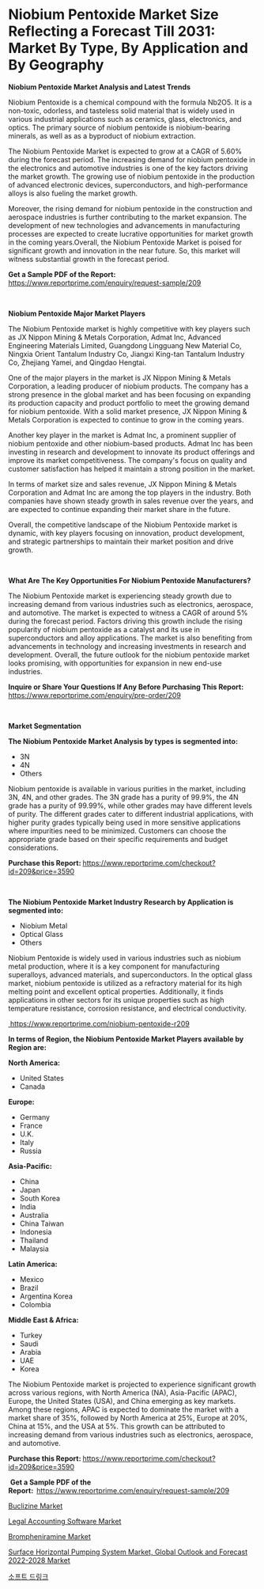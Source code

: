 <p><h1>Niobium Pentoxide Market Size Reflecting a Forecast Till 2031: Market By Type, By Application and By Geography</h1></p><p><strong>Niobium Pentoxide Market Analysis and Latest Trends</strong></p>
<p><p>Niobium Pentoxide is a chemical compound with the formula Nb2O5. It is a non-toxic, odorless, and tasteless solid material that is widely used in various industrial applications such as ceramics, glass, electronics, and optics. The primary source of niobium pentoxide is niobium-bearing minerals, as well as as a byproduct of niobium extraction.</p><p>The Niobium Pentoxide Market is expected to grow at a CAGR of 5.60% during the forecast period. The increasing demand for niobium pentoxide in the electronics and automotive industries is one of the key factors driving the market growth. The growing use of niobium pentoxide in the production of advanced electronic devices, superconductors, and high-performance alloys is also fueling the market growth.</p><p>Moreover, the rising demand for niobium pentoxide in the construction and aerospace industries is further contributing to the market expansion. The development of new technologies and advancements in manufacturing processes are expected to create lucrative opportunities for market growth in the coming years.Overall, the Niobium Pentoxide Market is poised for significant growth and innovation in the near future.  So, this market will witness substantial growth in the forecast period.</p></p>
<p><strong>Get a Sample PDF of the Report:&nbsp;</strong> <a href="https://www.reportprime.com/enquiry/request-sample/209">https://www.reportprime.com/enquiry/request-sample/209</a></p>
<p>&nbsp;</p>
<p><strong>Niobium Pentoxide Major Market Players</strong></p>
<p><p>The Niobium Pentoxide market is highly competitive with key players such as JX Nippon Mining & Metals Corporation, Admat Inc, Advanced Engineering Materials Limited, Guangdong Lingguang New Material Co, Ningxia Orient Tantalum Industry Co, Jiangxi King-tan Tantalum Industry Co, Zhejiang Yamei, and Qingdao Hengtai.</p><p>One of the major players in the market is JX Nippon Mining & Metals Corporation, a leading producer of niobium products. The company has a strong presence in the global market and has been focusing on expanding its production capacity and product portfolio to meet the growing demand for niobium pentoxide. With a solid market presence, JX Nippon Mining & Metals Corporation is expected to continue to grow in the coming years.</p><p>Another key player in the market is Admat Inc, a prominent supplier of niobium pentoxide and other niobium-based products. Admat Inc has been investing in research and development to innovate its product offerings and improve its market competitiveness. The company's focus on quality and customer satisfaction has helped it maintain a strong position in the market.</p><p>In terms of market size and sales revenue, JX Nippon Mining & Metals Corporation and Admat Inc are among the top players in the industry. Both companies have shown steady growth in sales revenue over the years, and are expected to continue expanding their market share in the future.</p><p>Overall, the competitive landscape of the Niobium Pentoxide market is dynamic, with key players focusing on innovation, product development, and strategic partnerships to maintain their market position and drive growth.</p></p>
<p>&nbsp;</p>
<p><strong>What Are The Key Opportunities For Niobium Pentoxide Manufacturers?</strong></p>
<p><p>The Niobium Pentoxide market is experiencing steady growth due to increasing demand from various industries such as electronics, aerospace, and automotive. The market is expected to witness a CAGR of around 5% during the forecast period. Factors driving this growth include the rising popularity of niobium pentoxide as a catalyst and its use in superconductors and alloy applications. The market is also benefiting from advancements in technology and increasing investments in research and development. Overall, the future outlook for the niobium pentoxide market looks promising, with opportunities for expansion in new end-use industries.</p></p>
<p><strong>Inquire or Share Your Questions If Any Before Purchasing This Report:</strong> <a href="https://www.reportprime.com/enquiry/pre-order/209">https://www.reportprime.com/enquiry/pre-order/209</a></p>
<p>&nbsp;</p>
<p><strong>Market Segmentation</strong></p>
<p><strong>The Niobium Pentoxide Market Analysis by types is segmented into:</strong></p>
<p><ul><li>3N</li><li>4N</li><li>Others</li></ul></p>
<p><p>Niobium pentoxide is available in various purities in the market, including 3N, 4N, and other grades. The 3N grade has a purity of 99.9%, the 4N grade has a purity of 99.99%, while other grades may have different levels of purity. The different grades cater to different industrial applications, with higher purity grades typically being used in more sensitive applications where impurities need to be minimized. Customers can choose the appropriate grade based on their specific requirements and budget considerations.</p></p>
<p><strong>Purchase this Report:&nbsp;</strong><a href="https://www.reportprime.com/checkout?id=209&price=3590">https://www.reportprime.com/checkout?id=209&price=3590</a></p>
<p>&nbsp;</p>
<p><strong>The Niobium Pentoxide Market Industry Research by Application is segmented into:</strong></p>
<p><ul><li>Niobium Metal</li><li>Optical Glass</li><li>Others</li></ul></p>
<p><p>Niobium Pentoxide is widely used in various industries such as niobium metal production, where it is a key component for manufacturing superalloys, advanced materials, and superconductors. In the optical glass market, niobium pentoxide is utilized as a refractory material for its high melting point and excellent optical properties. Additionally, it finds applications in other sectors for its unique properties such as high temperature resistance, corrosion resistance, and electrical conductivity.</p></p>
<p><a href="https://www.reportprime.com/niobium-pentoxide-r209">&nbsp;https://www.reportprime.com/niobium-pentoxide-r209</a></p>
<p><strong>In terms of Region, the Niobium Pentoxide Market Players available by Region are:</strong></p>
<p>
    <p> <strong> North America: </strong>
        <ul>
            <li>United States</li>
            <li>Canada</li>
        </ul>
        </p> 
    <p> <strong> Europe: </strong>
        <ul>
            <li>Germany</li>
            <li>France</li>
            <li>U.K.</li>
            <li>Italy</li>
            <li>Russia</li>
        </ul>
        </p> 
    <p> <strong> Asia-Pacific: </strong>
        <ul>
            <li>China</li>
            <li>Japan</li>
            <li>South Korea</li>
            <li>India</li>
            <li>Australia</li>
            <li>China Taiwan</li>
            <li>Indonesia</li>
            <li>Thailand</li>
            <li>Malaysia</li>
        </ul>
        </p> 
    <p> <strong> Latin America: </strong>
        <ul>
            <li>Mexico</li>
            <li>Brazil</li>
            <li>Argentina Korea</li>
            <li>Colombia</li>
        </ul>
        </p> 
    <p> <strong> Middle East & Africa: </strong>
        <ul>
            <li>Turkey</li>
            <li>Saudi</li>
            <li>Arabia</li>
            <li>UAE</li>
            <li>Korea</li>
        </ul>
    </p>
    </p>
<p><p>The Niobium Pentoxide market is projected to experience significant growth across various regions, with North America (NA), Asia-Pacific (APAC), Europe, the United States (USA), and China emerging as key markets. Among these regions, APAC is expected to dominate the market with a market share of 35%, followed by North America at 25%, Europe at 20%, China at 15%, and the USA at 5%. This growth can be attributed to increasing demand from various industries such as electronics, aerospace, and automotive.</p></p>
<p><strong>Purchase this Report: </strong><a href="https://www.reportprime.com/checkout?id=209&price=3590">https://www.reportprime.com/checkout?id=209&price=3590</a></p>
<p>&nbsp;<strong>Get a Sample PDF of the Report:&nbsp;&nbsp;</strong><a href="https://www.reportprime.com/enquiry/request-sample/209">https://www.reportprime.com/enquiry/request-sample/209</a></p>
<p><strong></strong></p>
<p><p><a href="https://www.linkedin.com/pulse/buclizine-market-trends-detailed-study-its-segmentation-6vywc">Buclizine Market</a></p><p><a href="https://issuu.com/reportprime-2/docs/legal-accounting-software-market-size-2030.pptx">Legal Accounting Software Market</a></p><p><a href="https://www.linkedin.com/pulse/global-brompheniramine-market-sector-types-applications-player-hhgqc">Brompheniramine Market</a></p><p><a href="https://medium.com/@tigerlookbaliw/surface-horizontal-pumping-system-market-global-outlook-and-forecast-2022-2028-market-growth-2a9ed29864dc">Surface Horizontal Pumping System Market, Global Outlook and Forecast 2022-2028 Market</a></p><p><a href="https://medium.com/@milonmizanur430/%EC%86%8C%ED%94%84%ED%8A%B8-%EB%93%9C%EB%A7%81%ED%81%AC-%EC%8B%9C%EC%9E%A5-%EA%B8%80%EB%A1%9C%EB%B2%8C-%EC%8B%9C%EC%9E%A5-%EC%A0%90%EC%9C%A0%EC%9C%A8-%EB%B0%8F-%EC%88%9C%EC%9C%84-%EC%A0%84%EC%B2%B4-%ED%8C%90%EB%A7%A4-%EB%B0%8F-%EC%88%98%EC%9A%94-%EC%98%88%EC%B8%A1-2024-2031-7074a3d914d8">소프트 드링크</a></p></p>